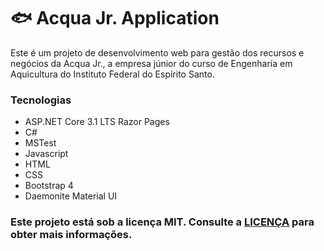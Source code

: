 # 🐟 Acqua Jr. Application
Este é um projeto de desenvolvimento web para gestão dos recursos e negócios da Acqua Jr., a empresa júnior do curso de Engenharia em Aquicultura do Instituto Federal do Espírito Santo.

### Tecnologias
* ASP.NET Core 3.1 LTS Razor Pages
* C#
* MSTest
* Javascript
* HTML
* CSS
* Bootstrap 4
* Daemonite Material UI

### Este projeto está sob a licença MIT. Consulte a <a href="https://github.com/vctr-moraes/AcquaJrApplication/blob/master/LICENSE">LICENÇA</a> para obter mais informações.
